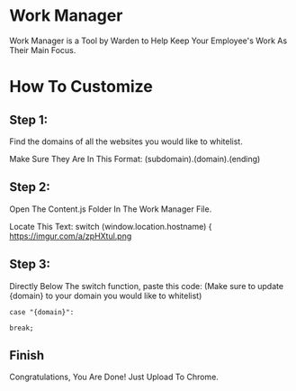 # Work Manager
Work Manager is a Tool by Warden to Help Keep Your Employee's Work As Their Main Focus.

# How To Customize

## Step 1:
Find the domains of all the websites you would like to whitelist.

Make Sure They Are In This Format:
(subdomain).(domain).(ending)

## Step 2:
Open The Content.js Folder In The Work Manager File.

Locate This Text:
switch (window.location.hostname) {
https://imgur.com/a/zpHXtul.png

## Step 3:
Directly Below The switch function, paste this code: (Make sure to update {domain} to your domain you would like to whitelist)
    
    case "{domain}":  

    break;
    
## Finish
Congratulations, You Are Done! Just Upload To Chrome.
